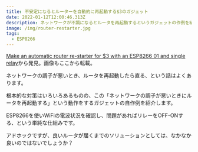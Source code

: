 ```yaml
---
title: 不安定になるとルーターを自動的に再起動する$3のガジェット
date: 2022-01-12T12:00:46.313Z
description: ネットワークが不調になるとルータを再起動するというガジェットの作例を紹介します。
image: /img/router-restarter.jpg
tags:
  - ESP8266
---
```

[Make an automatic router re-starter for $3 with an ESP8266 01 and single relay](http://www.whatimade.today/make-an-automatic-router-re-starter-for-3-with-an-esp8266-01-and-single-relay/)から発見。画像もここから転載。

ネットワークの調子が悪いとき、ルータを再起動したら直る、という話はよくあります。

根本的な対策はいろいろあるものの、この「ネットワークの調子が悪いときにルータを再起動する」という動作をするガジェットの自作例を紹介します。

ESP8266を使いWiFiの電波状況を確認し、問題があればリレーをOFF-ONする、という単純な仕組みです。

アドホックですが、良いルータが届くまでのソリューションとしては、なかなか良いのではないでしょうか？
